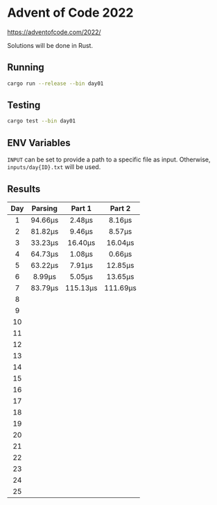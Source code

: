 # Advent of Code 2022

https://adventofcode.com/2022/

Solutions will be done in Rust.

## Running

```bash
cargo run --release --bin day01
```

## Testing

```bash
cargo test --bin day01
```

## ENV Variables

`INPUT` can be set to provide a path to a specific file as input. Otherwise, `inputs/day{ID}.txt` will be used.

## Results

|  Day  |  Parsing  |  Part 1  |  Part 2  |
| :---: | :-------: | :------: | :------: |
|   1   |   94.66µs |   2.48µs |   8.16µs |
|   2   |   81.82µs |   9.46µs |   8.57µs |
|   3   |   33.23µs |  16.40µs |  16.04µs |
|   4   |   64.73µs |   1.08µs |   0.66µs |
|   5   |   63.22µs |   7.91µs |  12.85µs |
|   6   |    8.99µs |   5.05µs |  13.65µs |
|   7   |   83.79µs | 115.13µs | 111.69µs |
|   8   |           |          |          |
|   9   |           |          |          |
|  10   |           |          |          |
|  11   |           |          |          |
|  12   |           |          |          |
|  13   |           |          |          |
|  14   |           |          |          |
|  15   |           |          |          |
|  16   |           |          |          |
|  17   |           |          |          |
|  18   |           |          |          |
|  19   |           |          |          |
|  20   |           |          |          |
|  21   |           |          |          |
|  22   |           |          |          |
|  23   |           |          |          |
|  24   |           |          |          |
|  25   |           |          |          |